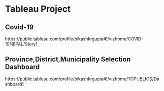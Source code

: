 <h1> Tableau Project </h1>
<h2>Covid-19</h2>
https://public.tableau.com/profile/bikashkrgupta#!/vizhome/COVID-19NEPAL/Story1
<h2>Province,District,Municipality Selection Dashboard </h2>
https://public.tableau.com/profile/bikashkrgupta#!/vizhome/TOPUBLICS/Dashboard1
